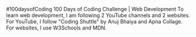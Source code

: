 #100daysofCoding
100 Days of Coding Challenge | Web Development
To learn web development, I am following 2 YouTube channels and 2 websites. For YouTube, I follow "Coding Shuttle" by Anuj Bhaiya and Apna Collage. For websites, I use W3Schools and MDN.

